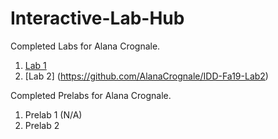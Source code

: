 # Interactive-Lab-Hub

Completed Labs for Alana Crognale.

1. [Lab 1](https://github.com/AlanaCrognale/IDD-Fa18-Lab1)
2. [Lab 2] (https://github.com/AlanaCrognale/IDD-Fa19-Lab2)

Completed Prelabs for Alana Crognale.
1. Prelab 1 (N/A)
2. Prelab 2
